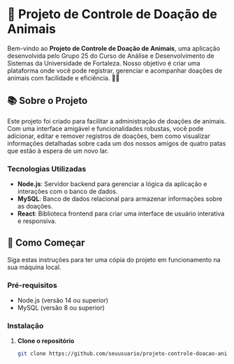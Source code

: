 # 🐾 Projeto de Controle de Doação de Animais

Bem-vindo ao **Projeto de Controle de Doação de Animais**, uma aplicação desenvolvida pelo Grupo 25 do Curso de Análise e Desenvolvimento de Sistemas da Universidade de Fortaleza. Nosso objetivo é criar uma plataforma onde você pode registrar, gerenciar e acompanhar doações de animais com facilidade e eficiência. 🐶🐱

## 📚 Sobre o Projeto

Este projeto foi criado para facilitar a administração de doações de animais. Com uma interface amigável e funcionalidades robustas, você pode adicionar, editar e remover registros de doações, bem como visualizar informações detalhadas sobre cada um dos nossos amigos de quatro patas que estão à espera de um novo lar.

### Tecnologias Utilizadas

- **Node.js**: Servidor backend para gerenciar a lógica da aplicação e interações com o banco de dados.
- **MySQL**: Banco de dados relacional para armazenar informações sobre as doações.
- **React**: Biblioteca frontend para criar uma interface de usuário interativa e responsiva.

## 🚀 Como Começar

Siga estas instruções para ter uma cópia do projeto em funcionamento na sua máquina local.

### Pré-requisitos

- Node.js (versão 14 ou superior)
- MySQL (versão 8 ou superior)

### Instalação

1. **Clone o repositório**

   ```bash
   git clone https://github.com/seuusuario/projeto-controle-doacao-animais.git

